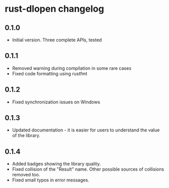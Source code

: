 # rust-dlopen changelog

## 0.1.0

- Initial version. Three complete APIs, tested

## 0.1.1

- Removed warning during compilation in some rare cases
- Fixed code formatting using rustfmt

## 0.1.2

- Fixed synchronization issues on Windows

## 0.1.3

- Updated documentation - it is easier for users to understand the value of the library.

## 0.1.4

- Added badges showing the library quality.
- Fixed collision of the "Result" name. 
    Other possible sources of collisions removed too.
- Fixed small typos in error messages.